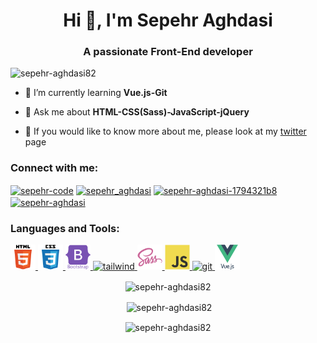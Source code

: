 <h1 align="center">Hi 👋, I'm Sepehr Aghdasi</h1>
<h3 align="center">A passionate Front-End developer</h3>

<p align="left"> <img src="https://komarev.com/ghpvc/?username=sepehr-aghdasi82&label=Profile%20views&color=0e75b6&style=flat" alt="sepehr-aghdasi82" /> </p>

- 🌱 I’m currently learning **Vue.js-Git**

- 💬 Ask me about **HTML-CSS(Sass)-JavaScript-jQuery**

- 📝 If you would like to know more about me, please look at my [twitter](https://twitter.com/Sepehr_Aghdasi) page

<h3 align="left">Connect with me:</h3>
<p align="left">
<a href="https://codepen.io/sepehr-code" target="blank"><img align="center" src="https://raw.githubusercontent.com/rahuldkjain/github-profile-readme-generator/master/src/images/icons/Social/codepen.svg" alt="sepehr-code" height="30" width="40" /></a>
<a href="https://twitter.com/sepehr_aghdasi" target="blank"><img align="center" src="https://raw.githubusercontent.com/rahuldkjain/github-profile-readme-generator/master/src/images/icons/Social/twitter.svg" alt="sepehr_aghdasi" height="30" width="40" /></a>
<a href="https://linkedin.com/in/sepehr-aghdasi-1794321b8" target="blank"><img align="center" src="https://raw.githubusercontent.com/rahuldkjain/github-profile-readme-generator/master/src/images/icons/Social/linked-in-alt.svg" alt="sepehr-aghdasi-1794321b8" height="30" width="40" /></a>
<a href="https://instagram.com/sepehr_aghdasi" target="blank"><img align="center" src="https://raw.githubusercontent.com/rahuldkjain/github-profile-readme-generator/master/src/images/icons/Social/instagram.svg" alt="sepehr-aghdasi" height="30" width="40" /></a>
</p>

<h3 align="left">Languages and Tools:</h3>
<p align="left">
<a href="https://www.w3.org/html/" target="_blank" rel="noreferrer"> <img src="https://raw.githubusercontent.com/devicons/devicon/master/icons/html5/html5-original-wordmark.svg" alt="html5" width="40" height="40"/> </a>
<a href="https://www.w3schools.com/css/" target="_blank" rel="noreferrer"> <img src="https://raw.githubusercontent.com/devicons/devicon/master/icons/css3/css3-original-wordmark.svg" alt="css3" width="40" height="40"/> </a>
<a href="https://getbootstrap.com" target="_blank" rel="noreferrer"> <img src="https://raw.githubusercontent.com/devicons/devicon/master/icons/bootstrap/bootstrap-plain-wordmark.svg" alt="bootstrap" width="40" height="40"/>
</a>
<a href="https://tailwindcss.com/" target="_blank" rel="noreferrer"> <img src="https://www.vectorlogo.zone/logos/tailwindcss/tailwindcss-icon.svg" alt="tailwind" width="40" height="40"/> </a>
<a href="https://sass-lang.com" target="_blank" rel="noreferrer"> <img src="https://raw.githubusercontent.com/devicons/devicon/master/icons/sass/sass-original.svg" alt="sass" width="40" height="40"/> </a> 
<a href="https://developer.mozilla.org/en-US/docs/Web/JavaScript" target="_blank" rel="noreferrer"> <img src="https://raw.githubusercontent.com/devicons/devicon/master/icons/javascript/javascript-original.svg" alt="javascript" width="40" height="40"/> </a>
<a href="https://git-scm.com/" target="_blank" rel="noreferrer"> <img src="https://www.vectorlogo.zone/logos/git-scm/git-scm-icon.svg" alt="git" width="40" height="40"/> </a>
<a href="https://vuejs.org/" target="_blank" rel="noreferrer"> <img src="https://raw.githubusercontent.com/devicons/devicon/master/icons/vuejs/vuejs-original-wordmark.svg" alt="vuejs" width="40" height="40"/> </a>
</p>

<p align="center"><img align="center" src="https://github-readme-stats.vercel.app/api/top-langs?username=sepehr-aghdasi82&show_icons=true&locale=en&layout=compact" alt="sepehr-aghdasi82" /></p>

<p align="center">&nbsp;<img align="center" src="https://github-readme-stats.vercel.app/api?username=sepehr-aghdasi82&show_icons=true&locale=en" alt="sepehr-aghdasi82" /></p>

<p align="center"><img align="center" src="https://github-readme-streak-stats.herokuapp.com/?user=sepehr-aghdasi82&" alt="sepehr-aghdasi82" /></p>
